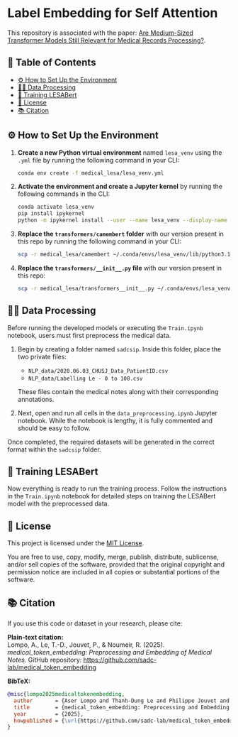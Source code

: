 # Label Embedding for Self Attention

This repository is associated with the paper: [Are Medium-Sized Transformer Models Still Relevant for Medical Records Processing?](https://arxiv.org/abs/2404.10171).

## 📑 Table of Contents

- [⚙️ How to Set Up the Environment](#-how-to-set-up-the-environment)
- [🧑‍⚕️ Data Processing](#-data-processing)
- [🚀 Training LESABert](#-training-lesabert)
- [📄 License](#-license)
- [📚 Citation](#-citation)

## ⚙️ How to Set Up the Environment

1. **Create a new Python virtual environment** named `lesa_venv` using the `.yml` file by running the following command in your CLI:
    ```bash
    conda env create -f medical_lesa/lesa_venv.yml
    ```

2. **Activate the environment and create a Jupyter kernel** by running the following commands in the CLI:
    ```bash
    conda activate lesa_venv
    pip install ipykernel
    python -m ipykernel install --user --name lesa_venv --display-name "lesa_venv"
    ```

3. **Replace the `transformers/camembert` folder** with our version present in this repo by running the following command in your CLI:
    ```bash
    scp -r medical_lesa/camembert ~/.conda/envs/lesa_venv/lib/python3.11/site-packages/transformers/models
    ```

4. **Replace the `transformers/__init__.py` file** with our version present in this repo:
    ```bash
    scp -r medical_lesa/transformers__init__.py ~/.conda/envs/lesa_venv/lib/python3.11/site-packages/transformers/__init__.py
    ```

## 🧑‍⚕️ Data Processing

Before running the developed models or executing the `Train.ipynb` notebook, users must first preprocess the medical data.

1. Begin by creating a folder named `sadcsip`. Inside this folder, place the two private files:
   - `NLP_data/2020.06.03_CHUSJ_Data_PatientID.csv`
   - `NLP_data/Labelling Le - 0 to 100.csv`

   These files contain the medical notes along with their corresponding annotations.

2. Next, open and run all cells in the `data_preprocessing.ipynb` Jupyter notebook. While the notebook is lengthy, it is fully commented and should be easy to follow.

Once completed, the required datasets will be generated in the correct format within the `sadcsip` folder.

## 🚀 Training LESABert

Now everything is ready to run the training process. Follow the instructions in the `Train.ipynb` notebook for detailed steps on training the LESABert model with the preprocessed data.

## 📄 License

This project is licensed under the [MIT License](LICENSE).

You are free to use, copy, modify, merge, publish, distribute, sublicense, and/or sell copies of the software, provided that the original copyright and permission notice are included in all copies or substantial portions of the software.

## 📚 Citation

If you use this code or dataset in your research, please cite:

**Plain-text citation:**  
Lompo, A., Le, T.-D., Jouvet, P., & Noumeir, R. (2025). *medical\_token\_embedding: Preprocessing and Embedding of Medical Notes*. GitHub repository: https://github.com/sadc-lab/medical_token_embedding

**BibTeX:**
```bibtex
@misc{lompo2025medicaltokenembedding,
  author       = {Aser Lompo and Thanh-Dung Le and Philippe Jouvet and Rita Noumeir},
  title        = {medical_token_embedding: Preprocessing and Embedding of Medical Notes},
  year         = {2025},
  howpublished = {\url{https://github.com/sadc-lab/medical_token_embedding}},
}